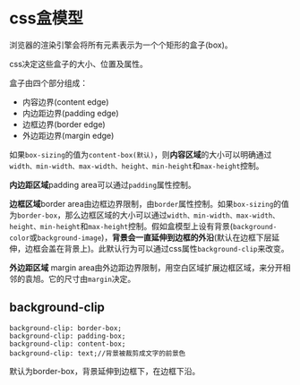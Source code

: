 # css盒模型

浏览器的渲染引擎会将所有元素表示为一个个矩形的盒子(box)。

css决定这些盒子的大小、位置及属性。

盒子由四个部分组成：

- 内容边界(content edge)
- 内边距边界(padding edge)
- 边框边界(border edge)
- 外边距边界(margin edge)

如果`box-sizing`的值为`content-box(默认)`，则**内容区域**的大小可以明确通过`width、min-width、max-width、height、min-height`和`max-height`控制。

**内边距区域**padding area可以通过`padding`属性控制。

**边框区域**border area由边框边界限制，由`border`属性控制。如果`box-sizing`的值为`border-box`，那么边框区域的大小可以通过`width、min-width、max-width、height、min-height`和`max-height`控制。假如盒模型上设有背景(`background-color`或`background-image`)，**背景会一直延伸到边框的外沿**(默认在边框下层延伸，边框会盖在背景上)。此默认行为可以通过css属性`background-clip`来改变。

**外边距区域** margin area由外边距边界限制，用空白区域扩展边框区域，来分开相邻的袁旭。它的尺寸由`margin`决定。



## background-clip

```
background-clip: border-box;
background-clip: padding-box;
background-clip: content-box;
background-clip: text;//背景被裁剪成文字的前景色
```

默认为border-box，背景延伸到边框下，在边框下沿。

